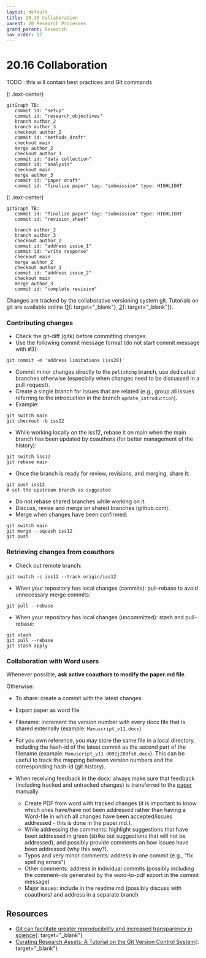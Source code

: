 ```yaml
---
layout: default
title: 20.16 Collaboration
parent: 20 Research Processes
grand_parent: Research
nav_order: 17
---
```


# 20.16 Collaboration

TODO : this will contain best practices and Git commands

{: .text-center}
```mermaid
gitGraph TB:
   commit id: "setup"
   commit id: "research_objectives"
   branch author_2
   branch author_3
   checkout author_2
   commit id: "methods_draft"
   checkout main
   merge author_2
   checkout author_3
   commit id: "data collection"
   commit id: "analysis"
   checkout main
   merge author_3
   commit id: "paper draft"
   commit id: "finalize paper" tag: "submission" type: HIGHLIGHT
```

{: .text-center}
```mermaid
gitGraph TB:
   commit id: "finalize paper" tag: "submission" type: HIGHLIGHT
   commit id: "revision_sheet"

   branch author_2
   branch author_3
   checkout author_2
   commit id: "address issue_1"
   commit id: "write response"
   checkout main
   merge author_2
   checkout author_3
   commit id: "address issue_2"
   checkout main
   merge author_3
   commit id: "complete revision"
```

<!-- illustrations similar to: https://link.springer.com/article/10.1186/1751-0473-8-7/figures/3 -->

Changes are tracked by the collaborative versioning system git.
Tutorials on git are available online ([1](https://learngitbranching.js.org/){: target="_blank"}, [2](https://github.com/jlord/git-it-electron){: target="_blank"}).

### Contributing changes

- Check the git-diff (gitk) before committing changes.
- Use the following commit message format (do not start commit message with #3):

```shell
git commit -m 'address limitations [iss28]'
```

- Commit minor changes directly to the `polishing` branch, use dedicated branches otherwise (especially when changes need to be discussed in a pull-request).
- Create a single branch for issues that are related (e.g., group all issues referring to the introduction in the branch `update_introduction`).
- Example:

```shell
git switch main
git checkout -b iss12
```

- While working locally on the iss12, rebase it on main when the main branch has been updated by coauthors (for better management of the history):

```shell
git switch iss12
git rebase main
```

- Once the branch is ready for review, revisions, and merging, share it:

```shell
git push iss12
# set the upstream branch as suggested
```

- Do not rebase shared branches while working on it.
- Discuss, revise and merge on shared branches (github.com).
- Merge when changes have been confirmed:

```shell
git switch main
git merge --squash iss12
git push
```

### Retrieving changes from coauthors

- Check out remote branch:

```shell
git switch -c iss12 --track origin/iss12
```

- When your repository has local changes (commits): pull-rebase to avoid unnecessary merge commits:

```shell
git pull --rebase
```

- When your repository has local changes (uncommitted): stash and pull-rebase:

```shell
git stash
git pull --rebase
git stash apply
```

### Collaboration with Word users

Whenever possible, **ask active coauthors to modify the paper.md file**.

Otherwise:

- To share: create a commit with the latest changes.
- Export paper as word file.
- Filename: increment the version number with every docx file that is shared externally (example: `Manuscript_v11.docx`).
- For you own reference, you may store the same file in a local directory, including the hash-id of the latest commit as the second part of the filename  (example: `Manuscript_v11 d091j209fs8.docx`).
This can be useful to track the mapping between version numbers and the corresponding hash-id (git history).

- When receiving feedback in the docx: always make sure that feedback (including tracked and untracked changes) is transferred to the [paper](paper.md) manually.
  - Create PDF from word with tracked changes (it is important to know which ones have/have not been addressed rather than having a Word-file in which all changes have been accepted/issues addressed - this is done in the paper.md.).
  - While addressing the comments: highlight suggestions that have been addressed in green (strike out suggestions that will not be addressed), and possibly provide comments on how issues have been addressed (why this way?).
  - Typos and very minor comments: address in one commit (e.g., "fix spelling errors")
  - Other comments: address in individual commits (possibly including the comment-ids generated by the word-to-pdf export in the commit message)
  - Major issues: include in the readme.md (possibly discuss with coauthors) and address in a separate branch

## Resources

- [Git can facilitate greater reproducibility and increased transparency in science](https://link.springer.com/article/10.1186/1751-0473-8-7){: target="_blank"}
- [Curating Research Assets: A Tutorial on the Git Version Control System](https://journals.sagepub.com/doi/full/10.1177/2515245918754826){: target="_blank"}
